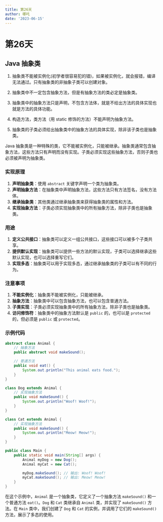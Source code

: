 ```yaml
---
title: 第26天
author: 哪吒
date: '2023-06-15'
---
```


# 第26天

## Java 抽象类

1. 抽象类不能被实例化(初学者很容易犯的错)，如果被实例化，就会报错，编译无法通过。只有抽象类的非抽象子类可以创建对象。

2. 抽象类中不一定包含抽象方法，但是有抽象方法的类必定是抽象类。

3. 抽象类中的抽象方法只是声明，不包含方法体，就是不给出方法的具体实现也就是方法的具体功能。

4. 构造方法，类方法（用 static 修饰的方法）不能声明为抽象方法。

5. 抽象类的子类必须给出抽象类中的抽象方法的具体实现，除非该子类也是抽象类。


Java 抽象类是一种特殊的类，它不能被实例化，只能被继承。抽象类通常包含抽象方法，这些方法只有声明而没有实现。子类必须实现这些抽象方法，否则子类也必须被声明为抽象类。

### 实现原理

1. **声明抽象类**：使用 `abstract` 关键字声明一个类为抽象类。
2. **声明抽象方法**：在抽象类中声明抽象方法，这些方法只有方法签名，没有方法体。
3. **继承抽象类**：其他类通过继承抽象类来获得抽象类的属性和方法。
4. **实现抽象方法**：子类必须实现抽象类中的所有抽象方法，除非子类也是抽象类。

### 用途

1. **定义公共接口**：抽象类可以定义一组公共接口，这些接口可以被多个子类共享。
2. **提供默认实现**：抽象类可以提供一些方法的默认实现，子类可以选择继承这些默认实现，也可以选择重写它们。
3. **实现多态**：抽象类可以用于实现多态，通过继承抽象类的子类可以有不同的行为。

### 注意事项

1. **不能实例化**：抽象类不能被实例化，只能被继承。
2. **抽象方法**：抽象类中可以包含抽象方法，也可以包含普通方法。
3. **子类实现**：子类必须实现抽象类中的所有抽象方法，除非子类也是抽象类。
4. **访问修饰符**：抽象类中的抽象方法默认是 `public` 的，也可以是 `protected` 的，但必须是 `public` 或 `protected`。

### 示例代码

```java
abstract class Animal {
    // 抽象方法
    public abstract void makeSound();

    // 普通方法
    public void eat() {
        System.out.println("This animal eats food.");
    }
}

class Dog extends Animal {
    // 实现抽象方法
    public void makeSound() {
        System.out.println("Woof! Woof!");
    }
}

class Cat extends Animal {
    // 实现抽象方法
    public void makeSound() {
        System.out.println("Meow! Meow!");
    }
}

public class Main {
    public static void main(String[] args) {
        Animal myDog = new Dog();
        Animal myCat = new Cat();

        myDog.makeSound(); // 输出: Woof! Woof!
        myCat.makeSound(); // 输出: Meow! Meow!
    }
}

```

在这个示例中，`Animal` 是一个抽象类，它定义了一个抽象方法 `makeSound()` 和一个普通方法 `eat()`。`Dog` 和 `Cat` 类继承自 `Animal` 类，并实现了 `makeSound()` 方法。在 `Main` 类中，我们创建了 `Dog` 和 `Cat` 的实例，并调用了它们的 `makeSound()` 方法，展示了多态的使用。
